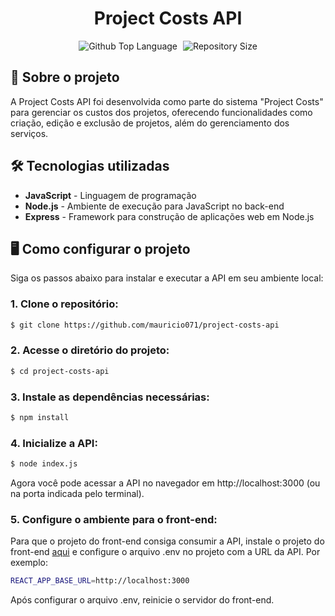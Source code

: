 <div align="center"> <h1>Project Costs API</h1> </div>

<p align="center">
  <img alt="Github Top Language" src="https://img.shields.io/github/languages/top/mauricio071/project-costs-api?color=00bfa6">
  <img width="1" />
  <img alt="Repository Size" src="https://img.shields.io/github/repo-size/mauricio071/project-costs-api?color=00bfa6">
</p>

## 📝 Sobre o projeto
A Project Costs API foi desenvolvida como parte do sistema "Project Costs" para gerenciar os custos dos projetos, oferecendo funcionalidades como criação, edição e exclusão de projetos, além do gerenciamento dos serviços.

## 🛠 Tecnologias utilizadas

-   **JavaScript** - Linguagem de programação
-   **Node.js** - Ambiente de execução para JavaScript no back-end
-   **Express** - Framework para construção de aplicações web em Node.js

## 🖥️ Como configurar o projeto
Siga os passos abaixo para instalar e executar a API em seu ambiente local:

### 1. Clone o repositório:
 
```bash
$ git clone https://github.com/mauricio071/project-costs-api
```

### 2. Acesse o diretório do projeto:

```bash
$ cd project-costs-api
```

### 3. Instale as dependências necessárias:

```bash
$ npm install
```

### 4. Inicialize a API:

```bash 
$ node index.js
```
Agora você pode acessar a API no navegador em http://localhost:3000 (ou na porta indicada pelo terminal).

### 5. Configure o ambiente para o front-end:
Para que o projeto do front-end consiga consumir a API, instale o projeto do front-end [aqui](https://github.com/mauricio071/Make-Your-Burguer) e configure o arquivo .env no projeto com a URL da API. Por exemplo:

```bash 
REACT_APP_BASE_URL=http://localhost:3000
```

Após configurar o arquivo .env, reinicie o servidor do front-end.
